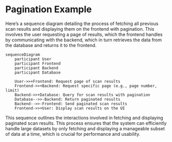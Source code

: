 # Pagination Example

Here’s a sequence diagram detailing the process of fetching all previous scan results and displaying them on the frontend with pagination. This involves the user requesting a page of results, which the frontend handles by communicating with the backend, which in turn retrieves the data from the database and returns it to the frontend.

```mermaid
sequenceDiagram
    participant User
    participant Frontend
    participant Backend
    participant Database

    User->>+Frontend: Request page of scan results
    Frontend->>+Backend: Request specific page (e.g., page number, limit)
    Backend->>+Database: Query for scan results with pagination
    Database-->>-Backend: Return paginated results
    Backend-->>-Frontend: Send paginated scan results
    Frontend->>+User: Display scan results on the UI

```

This sequence outlines the interactions involved in fetching and displaying paginated scan results. This process ensures that the system can efficiently handle large datasets by only fetching and displaying a manageable subset of data at a time, which is crucial for performance and usability.
